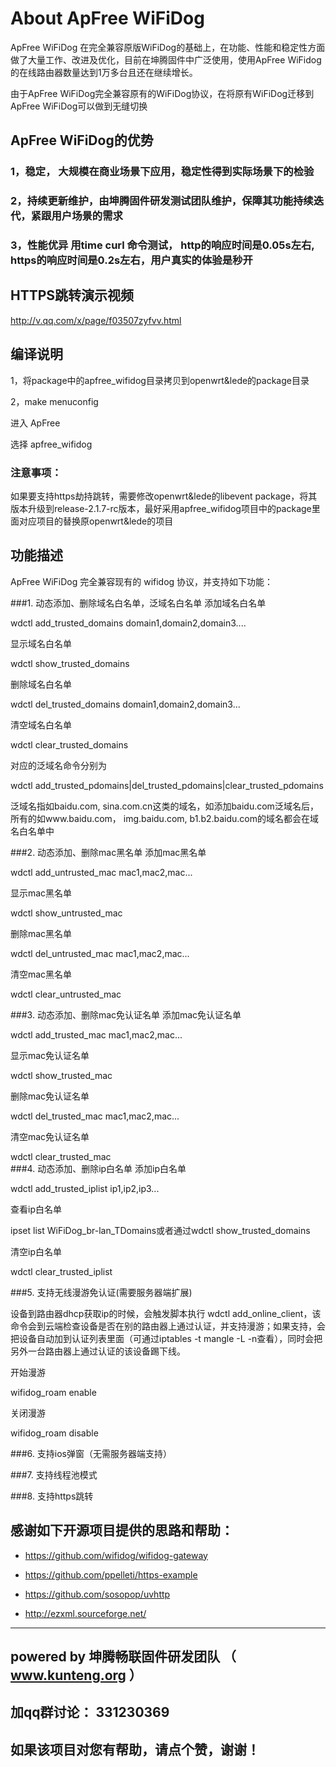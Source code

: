 # About ApFree WiFiDog
ApFree WiFiDog 在完全兼容原版WiFiDog的基础上，在功能、性能和稳定性方面做了大量工作、改进及优化，目前在坤腾固件中广泛使用，使用ApFree WiFidog的在线路由器数量达到1万多台且还在继续增长。

由于ApFree WiFiDog完全兼容原有的WiFiDog协议，在将原有WiFiDog迁移到ApFree WiFiDog可以做到无缝切换

## ApFree WiFiDog的优势
### 1，稳定， 大规模在商业场景下应用，稳定性得到实际场景下的检验
### 2，持续更新维护，由坤腾固件研发测试团队维护，保障其功能持续迭代，紧跟用户场景的需求
### 3，性能优异 用time curl 命令测试， http的响应时间是0.05s左右, https的响应时间是0.2s左右，用户真实的体验是秒开

## HTTPS跳转演示视频

http://v.qq.com/x/page/f03507zyfvv.html

## 编译说明
1，将package中的apfree_wifidog目录拷贝到openwrt&lede的package目录

2，make menuconfig

  进入 ApFree
  
  选择 apfree_wifidog

### 注意事项：

如果要支持https劫持跳转，需要修改openwrt&lede的libevent package，将其版本升级到release-2.1.7-rc版本，最好采用apfree_wifidog项目中的package里面对应项目的替换原openwrt&lede的项目

## 功能描述

ApFree WiFiDog 完全兼容现有的 wifidog 协议，并支持如下功能：

###1. 动态添加、删除域名白名单，泛域名白名单
添加域名白名单

wdctl add_trusted_domains domain1,domain2,domain3....

显示域名白名单

wdctl show_trusted_domains

删除域名白名单

wdctl del_trusted_domains domain1,domain2,domain3...

清空域名白名单

wdctl clear_trusted_domains

对应的泛域名命令分别为

wdctl add_trusted_pdomains|del_trusted_pdomains|clear_trusted_pdomains

泛域名指如baidu.com, sina.com.cn这类的域名，如添加baidu.com泛域名后，所有的如www.baidu.com， img.baidu.com, b1.b2.baidu.com的域名都会在域名白名单中

###2. 动态添加、删除mac黑名单
添加mac黑名单

wdctl add_untrusted_mac mac1,mac2,mac...   

显示mac黑名单

wdctl show_untrusted_mac

删除mac黑名单

wdctl del_untrusted_mac mac1,mac2,mac...                  

清空mac黑名单

wdctl clear_untrusted_mac                              



###3. 动态添加、删除mac免认证名单
添加mac免认证名单

wdctl add_trusted_mac mac1,mac2,mac...  

显示mac免认证名单

wdctl show_trusted_mac

删除mac免认证名单

wdctl del_trusted_mac mac1,mac2,mac...                           

清空mac免认证名单

wdctl clear_trusted_mac                     
###4. 动态添加、删除ip白名单
添加ip白名单

wdctl add_trusted_iplist ip1,ip2,ip3...

查看ip白名单

ipset list WiFiDog_br-lan_TDomains或者通过wdctl show_trusted_domains

清空ip白名单

wdctl clear_trusted_iplist

###5. 支持无线漫游免认证(需要服务器端扩展)

设备到路由器dhcp获取ip的时候，会触发脚本执行 wdctl add_online_client，该命令会到云端检查设备是否在别的路由器上通过认证，并支持漫游；如果支持，会把设备自动加到认证列表里面（可通过iptables -t mangle -L -n查看），同时会把另外一台路由器上通过认证的该设备踢下线。

开始漫游

wifidog_roam   enable

关闭漫游

wifidog_roam   disable

###6. 支持ios弹窗（无需服务器端支持）

###7. 支持线程池模式

###8. 支持https跳转


## 感谢如下开源项目提供的思路和帮助：

- https://github.com/wifidog/wifidog-gateway  

- https://github.com/ppelleti/https-example

- https://github.com/sosopop/uvhttp

- http://ezxml.sourceforge.net/

----

## powered by 坤腾畅联固件研发团队 （ www.kunteng.org ）
## 加qq群讨论： 331230369 

## 如果该项目对您有帮助，请点个赞，谢谢！
